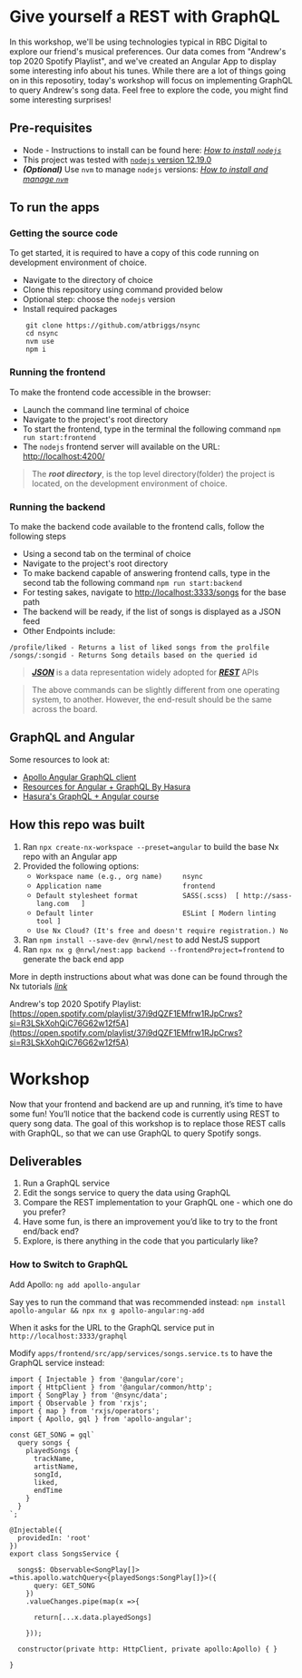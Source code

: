 # Give yourself a REST with GraphQL
In this workshop, we'll be using technologies typical in RBC Digital to explore our friend's musical preferences. Our data comes from "Andrew's top 2020 Spotify Playlist", and we've created an Angular App to display some interesting info about his tunes. While there are a lot of things going on in this reposotiry, today's workshop will focus on implementing GraphQL to query Andrew's song data. Feel free to explore the code, you might find some interesting surprises!

## Pre-requisites

- Node - Instructions to install can be found here: _[How to install `nodejs`](https://nodejs.dev/learn/how-to-install-nodejs)_ 
- This project was tested with [`nodejs` version 12.19.0](https://nodejs.org/en/download/releases/)
- ***(Optional)*** Use `nvm` to manage `nodejs` versions: _[How to install and manage `nvm`](https://github.com/nvm-sh/nvm#installing-and-updating)_

## To run the apps

### Getting the source code

To get started, it is required to have a copy of this code running on development environment of choice.

- Navigate to the directory of choice
- Clone this repository using command provided below
- Optional step: choose the `nodejs` version 
- Install required packages 

```shell
    git clone https://github.com/atbriggs/nsync
    cd nsync 
    nvm use
    npm i 
```

### Running the frontend 

To make the frontend code accessible in the browser: 

- Launch the command line terminal of choice
- Navigate to the project's root directory
- To start the frontend, type in the terminal the following command `npm run start:frontend`
- The `nodejs` frontend server will available on the URL: [http://localhost:4200/](http://localhost:4200/)

> The ***root directory***, is the top level directory(folder) the project is located, on the development environment of choice.

### Running the backend 

To make the backend code available to the frontend calls, follow the following steps 

- Using a second tab on the terminal of choice
- Navigate to the project's root directory
- To make backend capable of answering frontend calls, type in the second tab the following command `npm run start:backend`
- For testing sakes, navigate to [http://localhost:3333/songs](http://localhost:3333/songs) for the base path
- The backend will be ready, if the list of songs is displayed as a JSON feed
- Other Endpoints include:
```
/profile/liked - Returns a list of liked songs from the prolfile
/songs/:songid - Returns Song details based on the queried id
```

> ***[JSON](https://www.json.org/json-en.html)*** is a data representation widely adopted for ***[REST](https://en.wikipedia.org/wiki/Representational_state_transfer)*** APIs

> The above commands can be slightly different from one operating system, to another. However, the end-result should be the same across the board.

## GraphQL and Angular
Some resources to look at:
- [Apollo Angular GraphQL client](https://apollo-angular.com/docs/get-started)
- [Resources for Angular + GraphQL By Hasura](https://github.com/hasura/awesome-angular-graphql)
- [Hasura's GraphQL + Angular course](https://hasura.io/learn/graphql/angular-apollo/introduction/)

## How this repo was built

1. Ran `npx create-nx-workspace --preset=angular` to build the base Nx repo with an Angular app
2. Provided the following options:
    - `Workspace name (e.g., org name)     nsync`
    - `Application name                    frontend`
    - `Default stylesheet format           SASS(.scss)  [ http://sass-lang.com   ]`
    - `Default linter                      ESLint [ Modern linting tool ]`
    - `Use Nx Cloud? (It's free and doesn't require registration.) No`
3. Ran `npm install --save-dev @nrwl/nest` to add NestJS support
4. Ran `npx nx g @nrwl/nest:app backend --frontendProject=frontend` to generate the back end app

More in depth instructions about what was done can be found through the Nx tutorials _[link](https://nx.dev/latest/angular/tutorial/01-create-application)_ 

Andrew's top 2020 Spotify Playlist: [https://open.spotify.com/playlist/37i9dQZF1EMfrw1RJpCrws?si=R3LSkXohQiC76G62w12f5A](https://open.spotify.com/playlist/37i9dQZF1EMfrw1RJpCrws?si=R3LSkXohQiC76G62w12f5A)


# Workshop
Now that your frontend and backend are up and running, it’s time to have some fun! You’ll notice that the backend code is currently using REST to query song data. The goal of this workshop is to replace those REST calls with GraphQL, so that we can use GraphQL to query Spotify songs.

## Deliverables
   1. Run a GraphQL service
   2. Edit the songs service to query the data using GraphQL
   3. Compare the REST implementation to your GraphQL one - which one do you prefer?
   4. Have some fun, is there an improvement you’d like to try to the front end/back end?
   5. Explore, is there anything in the code that you particularly like?

### How to Switch to GraphQL

Add Apollo: `ng add apollo-angular`

Say yes to run the command that was recommended instead: `npm install apollo-angular && npx nx g apollo-angular:ng-add`

When it asks for the URL to the GraphQL service put in `http://localhost:3333/graphql`

Modify `apps/frontend/src/app/services/songs.service.ts` to have the GraphQL service instead:
```
import { Injectable } from '@angular/core';
import { HttpClient } from '@angular/common/http';
import { SongPlay } from '@nsync/data';
import { Observable } from 'rxjs';
import { map } from 'rxjs/operators';
import { Apollo, gql } from 'apollo-angular';

const GET_SONG = gql`
  query songs {
    playedSongs {
      trackName,
      artistName,
      songId,
      liked,
      endTime
    }
  }
`;

@Injectable({
  providedIn: 'root'
})
export class SongsService {

  songs$: Observable<SongPlay[]> =this.apollo.watchQuery<{playedSongs:SongPlay[]}>({
      query: GET_SONG
    })
    .valueChanges.pipe(map(x =>{

      return[...x.data.playedSongs]
    
    }));

  constructor(private http: HttpClient, private apollo:Apollo) { }

}
```
